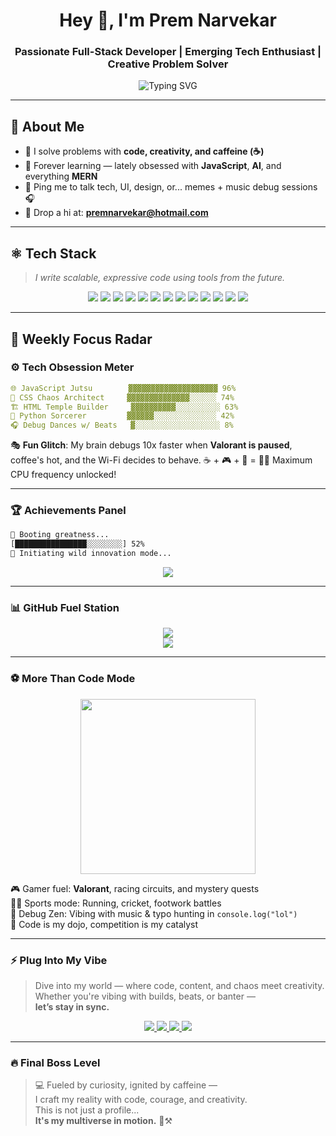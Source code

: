 <h1 align="center">Hey 👋, I'm Prem Narvekar</h1>
<h3 align="center">Passionate Full-Stack Developer | Emerging Tech Enthusiast | Creative Problem Solver</h3>

<p align="center">
  <img src="https://readme-typing-svg.herokuapp.com?font=Fira+Code&duration=3000&pause=1000&color=00F7FF&center=true&vCenter=true&width=500&lines=Turning+Ideas+into+Code.;From+Pixels+to+Products.;Code.+Create.+Repeat.🚀" alt="Typing SVG" />
</p>

---

## 🧬 About Me

- 🧹 I solve problems with **code, creativity, and caffeine (☕)**
- 🌱 Forever learning — lately obsessed with **JavaScript**, **AI**, and everything **MERN**
- 💬 Ping me to talk tech, UI, design, or... memes + music debug sessions 🎧
- 📧 Drop a hi at: **premnarvekar@hotmail.com**

---

## ⚛️ Tech Stack

> *I write scalable, expressive code using tools from the future.*

<p align="center">
  <img src="https://img.shields.io/badge/-JavaScript-yellow?style=flat-square&logo=javascript" />
  <img src="https://img.shields.io/badge/-TypeScript-blue?style=flat-square&logo=typescript" />
  <img src="https://img.shields.io/badge/-React-black?style=flat-square&logo=react" />
  <img src="https://img.shields.io/badge/-Node.js-green?style=flat-square&logo=node.js" />
  <img src="https://img.shields.io/badge/-Python-3776AB?style=flat-square&logo=python" />
  <img src="https://img.shields.io/badge/-Ruby-red?style=flat-square&logo=ruby" />
  <img src="https://img.shields.io/badge/-AI-grey?style=flat-square&logo=openai" />
  <img src="https://img.shields.io/badge/-Machine%20Learning-orange?style=flat-square&logo=tensorflow" />
  <img src="https://img.shields.io/badge/-MongoDB-4EA94B?style=flat-square&logo=mongodb" />
  <img src="https://img.shields.io/badge/-Express.js-grey?style=flat-square&logo=express" />
  <img src="https://img.shields.io/badge/-Next.js-black?style=flat-square&logo=next.js" />
  <img src="https://img.shields.io/badge/-HTML-E34F26?style=flat-square&logo=html5" />
  <img src="https://img.shields.io/badge/-CSS-1572B6?style=flat-square&logo=css3" />
</p>

---

## 📅 Weekly Focus Radar

### ⚙️ Tech Obsession Meter

```yaml
🌐 JavaScript Jutsu        ▓▓▓▓▓▓▓▓▓▓▓▓▓▓▓▓▓▓▓▓ 96%
🎨 CSS Chaos Architect     ▓▓▓▓▓▓▓▓▓▓▓▓▓▓░░░░░░ 74%
🏗️ HTML Temple Builder     ▓▓▓▓▓▓▓▓▓▓░░░░░░░░░░ 63%
🐍 Python Sorcerer         ▓▓▓▓▓▓░░░░░░░░░░░░░░ 42%
🎧 Debug Dances w/ Beats   ▓░░░░░░░░░░░░░░░░░░░ 8%
```

🎭 **Fun Glitch**: My brain debugs 10x faster when **Valorant is paused**, coffee's hot, and the Wi-Fi decides to behave. 
☕️ + 🎮 + 📶 = 🧠💥 Maximum CPU frequency unlocked!

---

### 🏆 Achievements Panel

```bash
🧠 Booting greatness...
[████████████████░░░░░░░░] 52%
🔁 Initiating wild innovation mode...
```

<p align="center">
  <img src="https://github-readme-streak-stats.herokuapp.com/?user=premnarvekar&theme=highcontrast&hide_border=true" />
</p>

---

### 📊 GitHub Fuel Station

<p align="center">
  <img src="https://github-readme-stats.vercel.app/api?username=premnarvekar&show_icons=true&theme=radical&hide_border=true" />
  <br/>
  <img src="https://github-readme-stats.vercel.app/api/top-langs/?username=premnarvekar&layout=compact&theme=radical&hide_border=true" />
</p>

---

### ⚽ More Than Code Mode

<p align="center">
  <img src="https://media.giphy.com/media/xT9IgzoKnwFNmISR8I/giphy.gif" width="280" />
</p>

🎮 Gamer fuel: **Valorant**, racing circuits, and mystery quests  
🏃‍♂️ Sports mode: Running, cricket, footwork battles  
🧘 Debug Zen: Vibing with music & typo hunting in `console.log("lol")`  
💫 Code is my dojo, competition is my catalyst

---

### ⚡ Plug Into My Vibe

> Dive into my world — where code, content, and chaos meet creativity.  
> Whether you're vibing with builds, beats, or banter —  
> **let’s stay in sync.**

<p align="center">
  <a href="https://www.linkedin.com/in/prem-narvekar-80925a331/" target="_blank">
    <img src="https://img.shields.io/badge/-LinkedIn-0077B5?style=for-the-badge&logo=linkedin" />
  </a>
  <a href="https://x.com/PremNarvekar" target="_blank">
    <img src="https://img.shields.io/badge/-X-black?style=for-the-badge&logo=x" />
  </a>
  <a href="https://instagram.com/premnarvekar9" target="_blank">
    <img src="https://img.shields.io/badge/-Instagram-E4405F?style=for-the-badge&logo=instagram" />
  </a>
  <a href="https://youtube.com/@prem.narvekar" target="_blank">
    <img src="https://img.shields.io/badge/-YouTube-FF0000?style=for-the-badge&logo=youtube" />
  </a>
</p>

---

### 🔥 Final Boss Level

> 💻 Fueled by curiosity, ignited by caffeine —  
> I craft my reality with code, courage, and creativity.  
> This is not just a profile...  
> **It's my multiverse in motion.** 🌌⚒️




